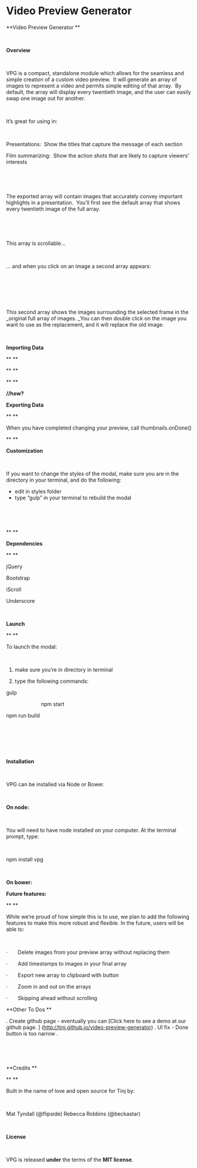 Video Preview Generator
====================

**Video Preview Generator **

 

**Overview**

 

VPG is a compact, standalone module which allows
for the seamless and simple creation of a custom video preview.  It will
generate an array of images to represent a video and permits simple editing of
that array.  By default, the array will display every twentieth image, and
the user can easily swap one image out for another.  

 

It’s great for using in:

 

Presentations: 
Show the titles that capture the message of each section

Film summarizing:  Show the action shots that are likely to
capture viewers’ interests

 

 

The exported array will contain images that
accurately convey important highlights in a presentation.  You’ll first
see the default array that shows every twentieth image of the full array.

 

 

This array is scrollable…

 

… and when you click on an image a second array
appears:

 

 

 

This second array shows the images surrounding
the selected frame in the _original full
array of images. _You can then double click on the image you want to use as
the replacement, and it will replace the old image.

 

**Importing Data**

** **

** **

** **

**//how?**

**Exporting Data**

** **

When you have completed changing your preview, call thumbnails.onDone()

** **

**Customization**

 

If you want to change the styles of the modal,
make sure you are in the directory in your terminal, and do the following:

- edit in styles folder
- type “gulp” in your terminal to
     rebuild the modal

 

 

** **

**Dependencies**

** **

jQuery

Bootstrap

iScroll

Underscore

 

**Launch**

** **

To launch
the modal:

 

1. make
sure you’re in directory in terminal

2. type the following commands:

gulp

                        npm start  

npm run build  

 

 

 

**Installation**

 

VPG can be installed via Node or Bower.  

 

**On node:**

 

You will need to have node installed on your
computer. At the terminal prompt, type:

 

npm install vpg

 

**On bower:**

**Future features:**

** **

While we’re proud of
how simple this is to use, we plan to add the following features to make this
more robust and flexible. In the future, users will be able to:

 

·      
Delete
images from your preview array without replacing them

·      
Add
timestamps to images in your final array

·      
Export
new array to clipboard with button

·      
Zoom
in and out on the arrays

·      
Skipping
ahead without scrolling 


**Other To Dos **

.
Create github page - eventually you can [Click here to see a demo at our github page. ] (http://tinj.github.io/video-preview-generator)
.
UI fix - Done button is too narrow
.


 

 

**Credits **

** **

Built in the name of love
and open source for Tinj by:

 

Mat Tyndall (@flipside)
Rebecca Robbins (@beckastar) 

 

**License**

 

VPG is released **under** the
terms of the **MIT license**.

 

  

 

 